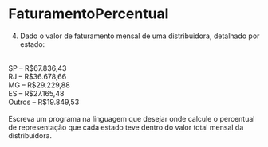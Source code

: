# FaturamentoPercentual
4) Dado o valor de faturamento mensal de uma distribuidora, detalhado por estado:
<br>
SP – R$67.836,43
<br>RJ – R$36.678,66
<br>MG – R$29.229,88
<br>ES – R$27.165,48
<br>Outros – R$19.849,53
<br>
<br>Escreva um programa na linguagem que desejar onde calcule o percentual de representação que cada estado teve dentro do valor total mensal da distribuidora.
